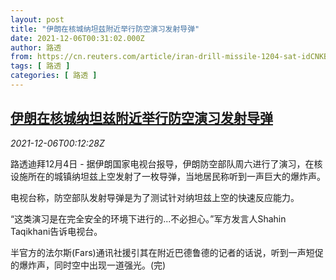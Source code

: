 ```yaml
---
layout: post
title: "伊朗在核城纳坦兹附近举行防空演习发射导弹"
date: 2021-12-06T00:31:02.000Z
author: 路透
from: https://cn.reuters.com/article/iran-drill-missile-1204-sat-idCNKBS2IL00F
tags: [ 路透 ]
categories: [ 路透 ]
---
```

<!--1638750662000-->
[伊朗在核城纳坦兹附近举行防空演习发射导弹](https://cn.reuters.com/article/iran-drill-missile-1204-sat-idCNKBS2IL00F)
------

<div>
<div><i>2021-12-06T00:12:28Z</i></div><p>路透迪拜12月4日 - 据伊朗国家电视台报导，伊朗防空部队周六进行了演习，在核设施所在的城镇纳坦兹上空发射了一枚导弹，当地居民称听到一声巨大的爆炸声。</p><p>电视台称，防空部队发射导弹是为了测试针对纳坦兹上空的快速反应能力。</p><p>“这类演习是在完全安全的环境下进行的...不必担心。”军方发言人Shahin Taqikhani告诉电视台。</p><p>半官方的法尔斯(Fars)通讯社援引其在附近巴德鲁德的记者的话说，听到一声短促的爆炸声，同时空中出现一道强光。(完)</p>
</div>
